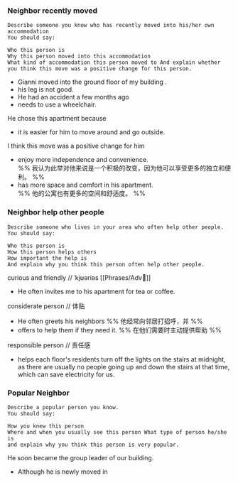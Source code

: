 
### Neighbor recently moved
```
Describe someone you know who has recently moved into his/her own accommodation
You should say:

Who this person is
Why this person moved into this accommodation 
What kind of accommodation this person moved to And explain whether you think this move was a positive change for this person.
```

- Gianni moved into the ground floor of my building .
- his leg is not good. 
- He had an accident a few months ago 
- needs to use a wheelchair. 

He chose this apartment because 
- it is easier for him to move around and go outside.

I think this move was a positive change for him
- enjoy more independence and convenience.  
%% 我认为此举对他来说是一个积极的改变，因为他可以享受更多的独立和便利。 %%
- has more space and comfort in his apartment.  
%% 他的公寓也有更多的空间和舒适度。 %%




### Neighbor help other people
```
Describe someone who lives in your area who often help other people.
You should say:

Who this person is
How this person helps others 
How important the help is
And explain why you think this person often help other people.
```


curious and friendly // ˈkjʊəriəs [[Phrases/Adv💪]] 
- He often invites me to his apartment for tea or coffee.

considerate person  // 体贴 
- He often greets his neighbors  %% 他经常向邻居打招呼，并 %%
- offers to help them if they need it. %% 在他们需要时主动提供帮助 %%

responsible person // 责任感
- helps each floor's residents turn off the lights on the stairs at midnight, as there are usually no people going up and down the stairs at that time, which can save electricity for us.

###  Popular Neighbor
```
Describe a popular person you know. 
You should say:

How you knew this person
Where and when you usually see this person What type of person he/she is
and explain why you think this person is very popular.
```


He soon became the group leader of our building.
- Although he is newly moved in
